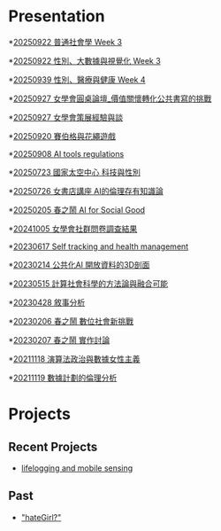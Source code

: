 # Presentation
*[20250922 普通社會學 Week 3]()

*[20250922 性別、大數據與視覺化 Week 3]()

*[20250939 性別、醫療與健康 Week 4](https://docs.google.com/presentation/d/e/2PACX-1vQCihX_uJi73BRaAuAn7FLehqvmRA08H64y8RdLzcykCS6RLadcmmoGGs80O16QQ7bb_gQDgzCeJERZ/pub?start=false&loop=false&delayms=3000)

*[20250927 女學會圓桌論壇_價值關懷轉化公共書寫的挑戰]()

*[20250927 女學會策展經驗與談]()

*[20250920 賽伯格與花繩遊戲]()

*[20250908 AI tools regulations]()

*[20250723 國家太空中心 科技與性別]()

*[20250726 女書店講座 AI的倫理存有知識論]()

*[20250205 春之鬧 AI for Social Good]()

*[20241005 女學會社群問卷調查結果]()

*[20230617 Self tracking and health management]()

*[20230214 公共化AI 開放資料的3D剖面]()

*[20230515 計算社會科學的方法論與融合可能]()

*[20230428 敘事分析]()

*[20230206 春之鬧 數位社會新挑戰]()

*[20230207 春之鬧 實作討論]()

*[20211118 演算法政治與數據女性主義]()

*[20211119 數據計劃的倫理分析]()


# Projects

## Recent Projects
* [lifelogging and mobile sensing]()

## Past
* ["hateGirl?"]()

